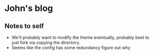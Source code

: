 # John's blog

## Notes to self

* We'll probably want to modify the theme eventually, probably best to just
  fork via copying the directory.
* Seems like the config has some redundancy figure out why


